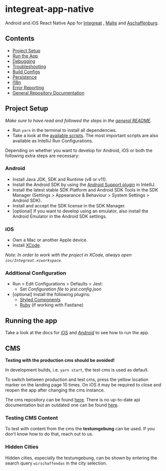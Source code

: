 # integreat-app-native

Android and iOS React Native App for [Integreat](https://integreat-app.de)
, [Malte](https://www.malteser-werke.de/malte-app.html) and [Aschaffenburg](https://aschaffenburg.app).

## Contents

- [Project Setup](#project-setup)
- [Run the App](#running-the-app)
- [Debugging](docs/debugging.md)
- [Troubleshooting](docs/troubleshooting.md)
- [Build Configs](docs/build-configs.md)
- [Persistence](docs/persistence.md)
- [I18n](docs/i18n.md)
- [Error Reporting](docs/error-reporting.md)
- [General Repository Documentation](../README.md)

## Project Setup

_Make sure to have read and followed the steps in the [general README](../README.md#project-setup)._

- Run `yarn` in the terminal to install all dependencies.
- Take a look at the [available scripts](package.json). The most important scripts are also available as IntelliJ Run
  Configurations.

Depending on whether you want to develop for Android, iOS or both the following extra steps are necessary:

### Android

- Install Java JDK, SDK and Runtime (v8 or v11).
- Install the Android SDK by using
  the [Android Support plugin](https://plugins.jetbrains.com/plugin/1792-android-support) in IntelliJ.
- Install the latest stable SDK Platform and Android SDK Tools in the SDK Manager (Settings > Appearance & Behaviour >
  System Settings > Android SDK).
- Install and accept the SDK license in the SDK Manager.
- [optional] If you want to develop using an emulator, also install the Android Emulator in the Android SDK settings.

### iOS

- Own a Mac or another Apple device.
- Install [XCode](https://developer.apple.com/xcode/).

_Note: In order to work with the project in XCode, always open `ios/Integreat.xcworkspace`._

### Additional Configuration

- Run > Edit Configurations > Defaults > Jest:
  - Set _Configuration file_ to _jest.config.json_
- [optional] Install the following plugins:
  - [Styled Components](https://plugins.jetbrains.com/plugin/9997-styled-components--styled-jsx/)
  - [Ruby](https://plugins.jetbrains.com/plugin/1293-ruby) (if working with Fastlane)

## Running the app

Take a look at the docs for [iOS](docs/manual-builds.md#ios) and [Android](docs/manual-builds.md#android) to see how to
run the app.

## CMS

**Testing with the production cms should be avoided!**

In development builds, i.e. `yarn start`, the test cms is used as default.

To switch between production and test cms, press the yellow location marker on the landing page 10 times.
On iOS it may be required to close and reopen the app after changing the cms instance.

The cms repository can be found [here](https://github.com/digitalfabrik/integreat-cms).
There is no up-to-date api documentation but an outdated one can be found [here](https://github.com/Integreat/cms/wiki/REST-APIv3-Documentation).

### Testing CMS Content

To test with content from the cms the **testumgebung** can be used. If you don't know how to do that, reach out to us.

### Hidden Cities

Hidden cities, especially the testumgebung, can be shown by entering the search query `wirschaffendas` in the city selection.
